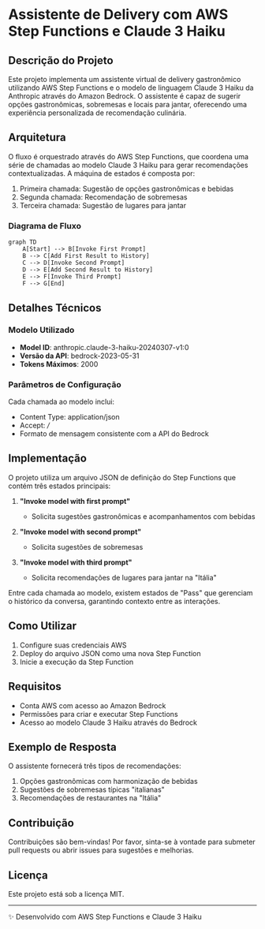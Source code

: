 
# Assistente de Delivery com AWS Step Functions e Claude 3 Haiku

## Descrição do Projeto 

Este projeto implementa um assistente virtual de delivery gastronômico utilizando AWS Step Functions e o modelo de linguagem Claude 3 Haiku da Anthropic através do Amazon Bedrock. O assistente é capaz de sugerir opções gastronômicas, sobremesas e locais para jantar, oferecendo uma experiência personalizada de recomendação culinária.

## Arquitetura

O fluxo é orquestrado através do AWS Step Functions, que coordena uma série de chamadas ao modelo Claude 3 Haiku para gerar recomendações contextualizadas. A máquina de estados é composta por:

1. Primeira chamada: Sugestão de opções gastronômicas e bebidas
2. Segunda chamada: Recomendação de sobremesas 
3. Terceira chamada: Sugestão de lugares para jantar 

### Diagrama de Fluxo
```mermaid
graph TD
    A[Start] --> B[Invoke First Prompt]
    B --> C[Add First Result to History]
    C --> D[Invoke Second Prompt]
    D --> E[Add Second Result to History]
    E --> F[Invoke Third Prompt]
    F --> G[End]
```

## Detalhes Técnicos

### Modelo Utilizado
- **Model ID**: anthropic.claude-3-haiku-20240307-v1:0
- **Versão da API**: bedrock-2023-05-31
- **Tokens Máximos**: 2000

### Parâmetros de Configuração
Cada chamada ao modelo inclui:
- Content Type: application/json
- Accept: */*
- Formato de mensagem consistente com a API do Bedrock

## Implementação

O projeto utiliza um arquivo JSON de definição do Step Functions que contém três estados principais:

1. **"Invoke model with first prompt"**
   - Solicita sugestões gastronômicas e acompanhamentos com bebidas

2. **"Invoke model with second prompt"**
   - Solicita sugestões de sobremesas 

3. **"Invoke model with third prompt"**
   - Solicita recomendações de lugares para jantar na "Itália"

Entre cada chamada ao modelo, existem estados de "Pass" que gerenciam o histórico da conversa, garantindo contexto entre as interações.

## Como Utilizar

1. Configure suas credenciais AWS
2. Deploy do arquivo JSON como uma nova Step Function
3. Inicie a execução da Step Function

## Requisitos

- Conta AWS com acesso ao Amazon Bedrock
- Permissões para criar e executar Step Functions
- Acesso ao modelo Claude 3 Haiku através do Bedrock

## Exemplo de Resposta

O assistente fornecerá três tipos de recomendações:
1. Opções gastronômicas com harmonização de bebidas
2. Sugestões de sobremesas típicas "italianas"
3. Recomendações de restaurantes na "Itália"

## Contribuição

Contribuições são bem-vindas! Por favor, sinta-se à vontade para submeter pull requests ou abrir issues para sugestões e melhorias.

## Licença

Este projeto está sob a licença MIT.

---

✨ Desenvolvido com AWS Step Functions e Claude 3 Haiku

